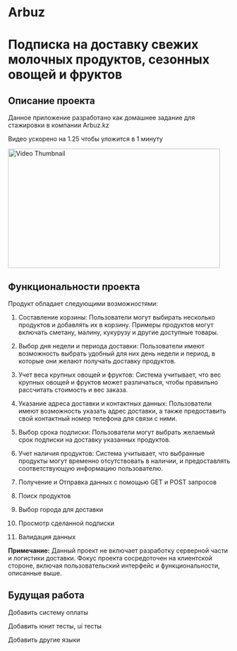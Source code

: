 # Arbuz
# Подписка на доставку свежих молочных продуктов, сезонных овощей и фруктов

## Описание проекта
Данное приложение разработано как домашнее задание для стажировки в компании Arbuz.kz 

Видео ускорено на 1.25 чтобы уложится в 1 минуту

<a href="https://youtu.be/Iz74zgFBPp0">
  <img src="https://img.youtube.com/vi/Iz74zgFBPp0/maxresdefault.jpg" alt="Video Thumbnail" width="480" height="270">
</a>

## Функциональности проекта
Продукт обладает следующими возможностями:

1. Составление корзины: Пользователи могут выбирать несколько продуктов и добавлять их в корзину. Примеры продуктов могут включать сметану, малину, кукурузу и другие доступные товары.

2. Выбор дня недели и периода доставки: Пользователи имеют возможность выбрать удобный для них день недели и период, в которые они желают получать доставку продуктов.

3. Учет веса крупных овощей и фруктов: Система учитывает, что вес крупных овощей и фруктов может различаться, чтобы правильно рассчитать стоимость и вес заказа.

4. Указание адреса доставки и контактных данных: Пользователи имеют возможность указать адрес доставки, а также предоставить свой контактный номер телефона для связи с ними.

5. Выбор срока подписки: Пользователи могут выбрать желаемый срок подписки на доставку указанных продуктов.

6. Учет наличия продуктов: Система учитывает, что выбранные продукты могут временно отсутствовать в наличии, и предоставлять соответствующую информацию пользователю.

7. Получение и Отправка данных с помощью GET и POST запросов 

8. Поиск продуктов

9. Выбор города для доставки

10. Просмотр сделанной подписки

11. Валидация данных

**Примечание:** 
Данный проект не включает разработку серверной части и логистики доставки. Фокус проекта сосредоточен на клиентской стороне, включая пользовательский интерфейс и функциональности, описанные выше.

## Будущая работа

Добавить систему оплаты

Добавить юнит тесты, ui тесты

Добавить другие языки
